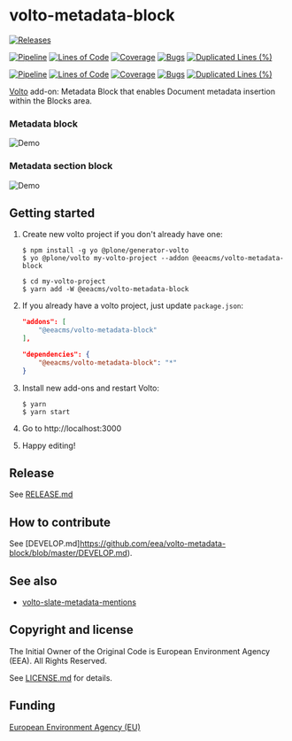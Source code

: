 # volto-metadata-block

[![Releases](https://img.shields.io/github/v/release/eea/volto-metadata-block)](https://github.com/eea/volto-metadata-block/releases)

[![Pipeline](https://ci.eionet.europa.eu/buildStatus/icon?job=volto-addons%2Fvolto-metadata-block%2Fmaster&subject=master)](https://ci.eionet.europa.eu/view/Github/job/volto-addons/job/volto-metadata-block/job/master/display/redirect)
[![Lines of Code](https://sonarqube.eea.europa.eu/api/project_badges/measure?project=volto-metadata-block-master&metric=ncloc)](https://sonarqube.eea.europa.eu/dashboard?id=volto-metadata-block-master)
[![Coverage](https://sonarqube.eea.europa.eu/api/project_badges/measure?project=volto-metadata-block-master&metric=coverage)](https://sonarqube.eea.europa.eu/dashboard?id=volto-metadata-block-master)
[![Bugs](https://sonarqube.eea.europa.eu/api/project_badges/measure?project=volto-metadata-block-master&metric=bugs)](https://sonarqube.eea.europa.eu/dashboard?id=volto-metadata-block-master)
[![Duplicated Lines (%)](https://sonarqube.eea.europa.eu/api/project_badges/measure?project=volto-metadata-block-master&metric=duplicated_lines_density)](https://sonarqube.eea.europa.eu/dashboard?id=volto-metadata-block-master)

[![Pipeline](https://ci.eionet.europa.eu/buildStatus/icon?job=volto-addons%2Fvolto-metadata-block%2Fdevelop&subject=develop)](https://ci.eionet.europa.eu/view/Github/job/volto-addons/job/volto-metadata-block/job/develop/display/redirect)
[![Lines of Code](https://sonarqube.eea.europa.eu/api/project_badges/measure?project=volto-metadata-block-develop&metric=ncloc)](https://sonarqube.eea.europa.eu/dashboard?id=volto-metadata-block-develop)
[![Coverage](https://sonarqube.eea.europa.eu/api/project_badges/measure?project=volto-metadata-block-develop&metric=coverage)](https://sonarqube.eea.europa.eu/dashboard?id=volto-metadata-block-develop)
[![Bugs](https://sonarqube.eea.europa.eu/api/project_badges/measure?project=volto-metadata-block-develop&metric=bugs)](https://sonarqube.eea.europa.eu/dashboard?id=volto-metadata-block-develop)
[![Duplicated Lines (%)](https://sonarqube.eea.europa.eu/api/project_badges/measure?project=volto-metadata-block-develop&metric=duplicated_lines_density)](https://sonarqube.eea.europa.eu/dashboard?id=volto-metadata-block-develop)



[Volto](https://github.com/plone/volto#volto) add-on: Metadata Block that enables Document metadata insertion within the Blocks area.

### Metadata block

![Demo](https://github.com/eea/volto-metadata-block/raw/docs/docs/volto-metadata-block.gif)

### Metadata section block

![Demo](https://github.com/eea/volto-metadata-block/raw/docs/docs/volto-metadata-section-block.gif)

## Getting started

1. Create new volto project if you don't already have one:

   ```
   $ npm install -g yo @plone/generator-volto
   $ yo @plone/volto my-volto-project --addon @eeacms/volto-metadata-block

   $ cd my-volto-project
   $ yarn add -W @eeacms/volto-metadata-block
   ```

1. If you already have a volto project, just update `package.json`:

   ```JSON
   "addons": [
       "@eeacms/volto-metadata-block"
   ],

   "dependencies": {
       "@eeacms/volto-metadata-block": "*"
   }
   ```

1. Install new add-ons and restart Volto:

   ```
   $ yarn
   $ yarn start
   ```

1. Go to http://localhost:3000

1. Happy editing!

## Release

See [RELEASE.md](https://github.com/eea/volto-metadata-block/blob/master/RELEASE.md)


## How to contribute

See [DEVELOP.md]https://github.com/eea/volto-metadata-block/blob/master/DEVELOP.md).

## See also

- [volto-slate-metadata-mentions](https://github.com/eea/volto-slate-metadata-mentions)

## Copyright and license

The Initial Owner of the Original Code is European Environment Agency (EEA).
All Rights Reserved.

See [LICENSE.md](https://github.com/eea/volto-metadata-block/blob/master/LICENSE.md) for details.

## Funding

[European Environment Agency (EU)](http://eea.europa.eu)
